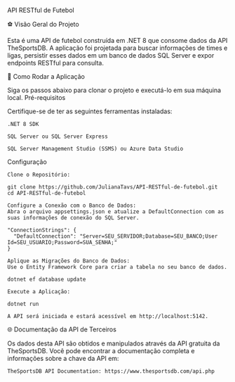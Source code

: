 API RESTful de Futebol

⚽ Visão Geral do Projeto

Esta é uma API de futebol construída em .NET 8 que consome dados da API TheSportsDB. A aplicação foi projetada para buscar informações de times e ligas, persistir esses dados em um banco de dados SQL Server e expor endpoints RESTful para consulta.

🚀 Como Rodar a Aplicação

Siga os passos abaixo para clonar o projeto e executá-lo em sua máquina local.
Pré-requisitos

Certifique-se de ter as seguintes ferramentas instaladas:

    .NET 8 SDK

    SQL Server ou SQL Server Express

    SQL Server Management Studio (SSMS) ou Azure Data Studio

Configuração

    Clone o Repositório:

    git clone https://github.com/JulianaTavs/API-RESTful-de-futebol.git
    cd API-RESTful-de-futebol

    Configure a Conexão com o Banco de Dados:
    Abra o arquivo appsettings.json e atualize a DefaultConnection com as suas informações de conexão do SQL Server.

    "ConnectionStrings": {
      "DefaultConnection": "Server=SEU_SERVIDOR;Database=SEU_BANCO;User Id=SEU_USUARIO;Password=SUA_SENHA;"
    }

    Aplique as Migrações do Banco de Dados:
    Use o Entity Framework Core para criar a tabela no seu banco de dados.

    dotnet ef database update

    Execute a Aplicação:

    dotnet run

    A API será iniciada e estará acessível em http://localhost:5142.

🌐 Documentação da API de Terceiros

Os dados desta API são obtidos e manipulados através da API gratuita da TheSportsDB. Você pode encontrar a documentação completa e informações sobre a chave da API em:

    TheSportsDB API Documentation: https://www.thesportsdb.com/api.php
